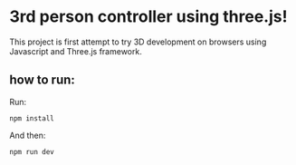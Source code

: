 # 3rd person controller using three.js!

This project is first attempt to try 3D development on browsers using Javascript and Three.js framework.

## how to run:

Run:

    npm install

And then:

    npm run dev

